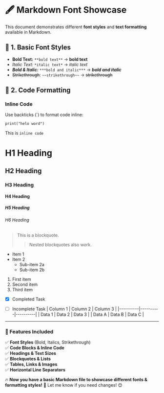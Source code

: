 # 🖋 Markdown Font Showcase

This document demonstrates different **font styles** and **text formatting** available in Markdown.

## 🔹 1. Basic Font Styles

- **Bold Text:** `**bold text**` → **bold text**
- *Italic Text:* `*italic text*` → *italic text*
- ***Bold & Italic:*** `***bold and italic***` → ***bold and italic***
- ~~Strikethrough~~: `~~strikethrough~~` → ~~strikethrough~~

## 🔹 2. Code Formatting

### Inline Code
Use backticks (`) to format code inline:
```markdown 
print("helo word")
```
This is `inline code`
# H1 Heading
## H2 Heading
### H3 Heading
#### H4 Heading
##### H5 Heading
###### H6 Heading
> This is a blockquote.
>
> > Nested blockquotes also work.
- Item 1
- Item 2
  - Sub-item 2a
  - Sub-item 2b
1. First item
2. Second item
3. Third item
- [x] Completed Task
- [ ] Incomplete Task
| Column 1 | Column 2 | Column 3 |
|----------|----------|----------|
| Data 1   | Data 2   | Data 3   |
| Data A   | Data B   | Data C   |


---

### **📌 Features Included**
✅ **Font Styles** (Bold, Italics, Strikethrough)  
✅ **Code Blocks & Inline Code**  
✅ **Headings & Text Sizes**  
✅ **Blockquotes & Lists**  
✅ **Tables, Links & Images**  
✅ **Horizontal Line Separators**

🔥 **Now you have a basic Markdown file to showcase different fonts & formatting styles!** 🚀 Let me know if you need changes! 😊
